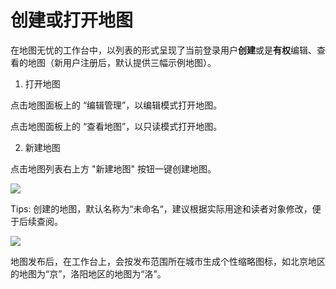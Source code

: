 # 创建或打开地图

在地图无忧的工作台中，以列表的形式呈现了当前登录用户**创建**或是**有权**编辑、查看的地图（新用户注册后，默认提供三幅示例地图）。

1. 打开地图

 点击地图面板上的 “编辑管理”，以编辑模式打开地图。
 
 点击地图面板上的 “查看地图”，以只读模式打开地图。

2. 新建地图
 
 点击地图列表右上方 "新建地图" 按钮一键创建地图。
 
![](http://pic.dituwuyou.com/map%2Fpicture%2F11.7%2F2015-11-02_15-20-58.jpg)


Tips: 创建的地图，默认名称为“未命名“，建议根据实际用途和读者对象修改，便于后续查阅。


![](http://pic.dituwuyou.com/map%2Fpicture%2F11.7%2F2015-11-02_15-40-15.jpg)

 地图发布后，在工作台上，会按发布范围所在城市生成个性缩略图标，如北京地区的地图为“京”，洛阳地区的地图为“洛”。